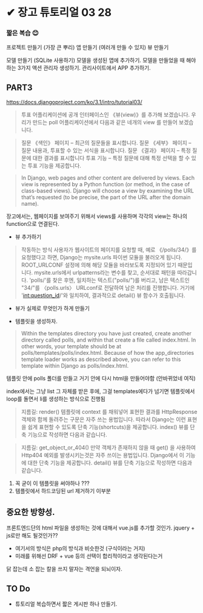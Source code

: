 # ✔ 장고 튜토리얼 03 28 

### 짧은 복습 😊

프로젝트 만들기 (가장 큰 뿌리)
앱 만들기 (여러개 만들 수 있지)
뷰 만들기

모델 만들기 (SQLite 사용하기)
모델을 생성된 앱에 추가하기.
모델을 만들었을 때 해야하는 3가지 액션 
관리자 생성하기.
관리사이트에서 APP 추가하기.


## PART3
https://docs.djangoproject.com/ko/3.1/intro/tutorial03/

> 투표 어플리케이션에 공개 인터페이스인 《뷰(view)》를 추가해 보겠습니다.
우리가 만드는 poll 어플리케이션에서 다음과 같은 네개의 view 를 만들어 보겠습니다.

> 질문 《색인》 페이지 – 최근의 질문들을 표시합니다.
질문 《세부》 페이지 – 질문 내용과, 투표할 수 있는 서식을 표시합니다.
질문 《결과》 페이지 – 특정 질문에 대한 결과를 표시합니다
투표 기능 – 특정 질문에 대해 특정 선택을 할 수 있는 투표 기능을 제공합니다.

> In Django, web pages and other content are delivered by views. Each view is represented by a Python function (or method, in the case of class-based views). Django will choose a view by examining the URL that’s requested (to be precise, the part of the URL after the domain name).

장고에서는, 웹페이지를 보여주기 위해서 views를 사용하며 각각의 view는 하나의 function으로 연결된다. 

* 뷰 추가하기

> 작동하는 방식 
사용자가 웹사이트의 페이지를 요청할 때, 예로 《/polls/34/》를 요청했다고 하면, Django는 mysite.urls 파이썬 모듈을 불러오게 됩니다. ROOT_URLCONF 설정에 의해 해당 모듈을 바라보도록 지정되어 있기 때문입니다. mysite.urls에서 urlpatterns라는 변수를 찾고, 순서대로 패턴을 따라갑니다. 'polls/'를 찾은 후엔, 일치하는 텍스트("polls/")를 버리고, 남은 텍스트인 "34/"를 〈polls.urls〉 URLconf로 전달하여 남은 처리를 진행합니다. 거기에 '<int:question_id>/'와 일치하여, 결과적으로 detail() 뷰 함수가 호출됩니다.

* 뷰가 실제로 무엇인가 하게 만들기

* 템플릿을 생성하자.

> Within the templates directory you have just created, create another directory called polls, and within that create a file called index.html. In other words, your template should be at polls/templates/polls/index.html. Because of how the app_directories template loader works as described above, you can refer to this template within Django as polls/index.html.

템플릿 안에 polls 폴더를 만들고 거기 안에 다시 html을 만들어야함 (안바뀌었네 여직)

index에서는 그냥 list 그 자체를 받은 후에, 그걸 templates에다가 넘기면 템플릿에서 loop를 돌면서 li를 생성하는 방식으로 진행됨

> 지름길: render()
템플릿에 context 를 채워넣어 표현한 결과를 HttpResponse 객체와 함께 돌려주는 구문은 자주 쓰는 용법입니다. 따라서 Django는 이런 표현을 쉽게 표현할 수 있도록 단축 기능(shortcuts)을 제공합니다. index() 뷰를 단축 기능으로 작성하면 다음과 같습니다.

>지름길: get_object_or_404()
만약 객체가 존재하지 않을 때 get() 을 사용하여 Http404 예외를 발생시키는것은 자주 쓰이는 용법입니다. Django에서 이 기능에 대한 단축 기능을 제공합니다. detail() 뷰를 단축 기능으로 작성하면 다음과 같습니다.

1. 꼭 굳이 이 템플릿을 써야하나 ???
2. 템플릿에서 하드코딩된 url 제거하기 이부분

## 중요한 방향성.
프론트엔드단의 html 파일을 생성하는 것에 대해서
vue.js를 추가할 것인가.
jquery + js로만 해도 될것인가??

* 여기서의 방식은 php의 방식과 비슷한것 (구식이라는 거지)
* 미래를 위해선 DRF + vue 등의 선택이 합리적이라고 생각된다는거

닭 잡는데 소 잡는 칼을 쓰지 말자는 격언을 되뇌이자.


## TO Do
* 튜토리얼 복습하면서 짧은 게시판 하나 만들기.

